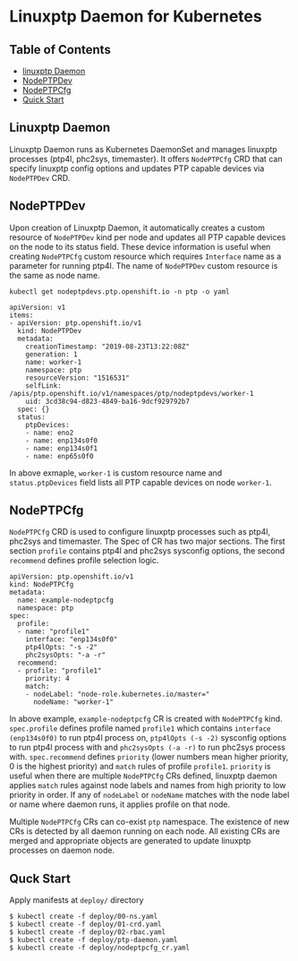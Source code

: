 # Linuxptp Daemon for Kubernetes
## Table of Contents

- [linuxptp Daemon](#linuxptp-daemon)
- [NodePTPDev](#nodeptpdev)
- [NodePTPCfg](#nodeptpcfg)
- [Quick Start](#quick-start)

## Linuxptp Daemon
Linuxptp Daemon runs as Kubernetes DaemonSet and manages linuxptp processes (ptp4l, phc2sys, timemaster). It offers `NodePTPCfg` CRD that can specify linuxptp config options and updates PTP capable devices via `NodePTPDev` CRD.


## NodePTPDev
Upon creation of Linuxptp Daemon, it automatically creates a custom resource of `NodePTPDev` kind per node and updates all PTP capable devices on the node to its status field. These device information is useful when creating `NodePTPCfg` custom resource which requires `Interface` name as a parameter for running ptp4l. The name of `NodePTPDev` custom resource is the same as node name.

`kubectl get nodeptpdevs.ptp.openshift.io -n ptp -o yaml`

```
apiVersion: v1
items:
- apiVersion: ptp.openshift.io/v1
  kind: NodePTPDev
  metadata:
    creationTimestamp: "2019-08-23T13:22:08Z"
    generation: 1
    name: worker-1
    namespace: ptp
    resourceVersion: "1516531"
    selfLink: /apis/ptp.openshift.io/v1/namespaces/ptp/nodeptpdevs/worker-1
    uid: 3cd38c94-d823-4849-ba16-9dcf929792b7
  spec: {}
  status:
    ptpDevices:
    - name: eno2
    - name: enp134s0f0
    - name: enp134s0f1
    - name: enp65s0f0
```
In above exmaple, `worker-1` is custom resource name and `status.ptpDevices` field lists all PTP capable devices on node `worker-1`.

## NodePTPCfg

`NodePTPCfg` CRD is used to configure linuxptp processes such as ptp4l, phc2sys and timemaster. The Spec of CR has two major sections. The first section `profile` contains ptp4l and phc2sys sysconfig options, the second `recommend` defines profile selection logic.

```
apiVersion: ptp.openshift.io/v1
kind: NodePTPCfg
metadata:
  name: example-nodeptpcfg
  namespace: ptp
spec:
  profile:
  - name: "profile1"
    interface: "enp134s0f0"
    ptp4lOpts: "-s -2"
    phc2sysOpts: "-a -r"
  recommend:
  - profile: "profile1"
    priority: 4
    match:
    - nodeLabel: "node-role.kubernetes.io/master="
      nodeName: "worker-1"
```

In above example, `example-nodeptpcfg` CR is created with `NodePTPCfg` kind. `spec.profile` defines profile named `profile1` which contains `interface (enp134s0f0)` to run ptp4l process on, `ptp4lOpts (-s -2)` sysconfig options to run ptp4l process with and `phc2sysOpts (-a -r)` to run phc2sys process with. `spec.recommend` defines `priority` (lower numbers mean higher priority, 0 is the highest priority) and `match` rules of profile `profile1`. `priority` is useful when there are multiple `NodePTPCfg` CRs defined, linuxptp daemon applies `match` rules against node labels and names from high priority to low priority in order. If any of `nodeLabel` or `nodeName` matches with the node label or name where daemon runs, it applies profile on that node.

Multiple `NodePTPCfg` CRs can co-exist `ptp` namespace. The existence of new CRs is detected by all daemon running on each node. All existing CRs are merged and appropriate objects are generated to update linuxptp processes on daemon node.

## Quck Start

Apply manifests at `deploy/` directory

```
$ kubectl create -f deploy/00-ns.yaml
$ kubectl create -f deploy/01-crd.yaml
$ kubectl create -f deploy/02-rbac.yaml
$ kubectl create -f deploy/ptp-daemon.yaml
$ kubectl create -f deploy/nodeptpcfg_cr.yaml

```
